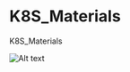 # K8S_Materials
K8S_Materials


![Alt text](https://drive.google.com/uc?export=view&id=14qLb0NK1sjn16MWGYRxxG9nfTO8jZn1r)

